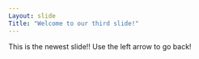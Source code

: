 ```yaml
---
Layout: slide
Title: "Welcome to our third slide!"
---
```

This is the newest slide!!
Use the left arrow to go back!
